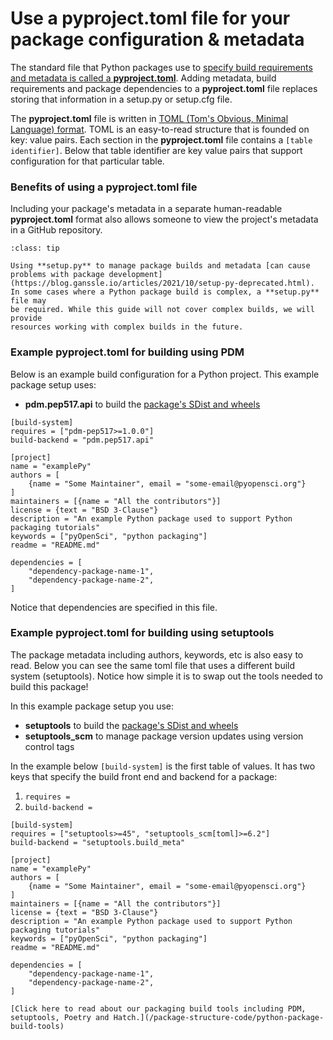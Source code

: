 # Use a pyproject.toml file for your package configuration & metadata

The standard file that Python packages use to [specify build requirements and
metadata is called a **pyproject.toml**](https://packaging.python.org/en/latest/specifications/declaring-project-metadata/). Adding metadata, build requirements
and package dependencies to a **pyproject.toml** file replaces storing that
information in a setup.py or setup.cfg file.

The **pyproject.toml** file is written in [TOML (Tom's Obvious, Minimal Language) format](https://toml.io/en/). TOML is an easy-to-read structure that is founded on key: value pairs. Each section in the **pyproject.toml** file contains a `[table identifier]`.
Below that table identifier are key value pairs that
support configuration for that particular table.

### Benefits of using a pyproject.toml file

Including your package's metadata in a separate human-readable **pyproject.toml**
format also allows someone to view the project's metadata in a GitHub repository.

<!-- setup.cfg for project metadata is being deprecated - set setuptools guide and
https://setuptools.pypa.io/en/latest/userguide/pyproject_config.html
pypa -
https://packaging.python.org/en/latest/specifications/declaring-project-metadata/ -->

```{admonition} Setup.py is still useful for complex package builds
:class: tip

Using **setup.py** to manage package builds and metadata [can cause problems with package development](https://blog.ganssle.io/articles/2021/10/setup-py-deprecated.html).
In some cases where a Python package build is complex, a **setup.py** file may
be required. While this guide will not cover complex builds, we will provide
resources working with complex builds in the future.

```

### Example pyproject.toml for building using PDM
Below is an example build configuration for a Python project. This example
package setup uses:

* **pdm.pep517.api** to build the [package's SDist and wheels](python-package-distribution-files-sdist-wheel)

```
[build-system]
requires = ["pdm-pep517>=1.0.0"]
build-backend = "pdm.pep517.api"

[project]
name = "examplePy"
authors = [
    {name = "Some Maintainer", email = "some-email@pyopensci.org"}
]
maintainers = [{name = "All the contributors"}]
license = {text = "BSD 3-Clause"}
description = "An example Python package used to support Python packaging tutorials"
keywords = ["pyOpenSci", "python packaging"]
readme = "README.md"

dependencies = [
    "dependency-package-name-1",
    "dependency-package-name-2",
]
```
Notice that dependencies are specified in this file.

### Example pyproject.toml for building using setuptools

The package metadata including authors, keywords, etc is also easy to read.
Below you can see the same toml file that uses a different build system (setuptools).
Notice how simple it is to swap out the tools needed to build this package!

In this example package setup you use:

* **setuptools** to build the [package's SDist and wheels](python-package-distribution-files-sdist-wheel)
* **setuptools_scm** to manage package version updates using version control tags

In the example below `[build-system]` is the first table
of values. It has two keys that specify the build front end and backend for a package:

1. `requires =`
1. `build-backend =`

```
[build-system]
requires = ["setuptools>=45", "setuptools_scm[toml]>=6.2"]
build-backend = "setuptools.build_meta"

[project]
name = "examplePy"
authors = [
    {name = "Some Maintainer", email = "some-email@pyopensci.org"}
]
maintainers = [{name = "All the contributors"}]
license = {text = "BSD 3-Clause"}
description = "An example Python package used to support Python packaging tutorials"
keywords = ["pyOpenSci", "python packaging"]
readme = "README.md"

dependencies = [
    "dependency-package-name-1",
    "dependency-package-name-2",
]
```



```{note}
[Click here to read about our packaging build tools including PDM, setuptools, Poetry and Hatch.](/package-structure-code/python-package-build-tools)
```
